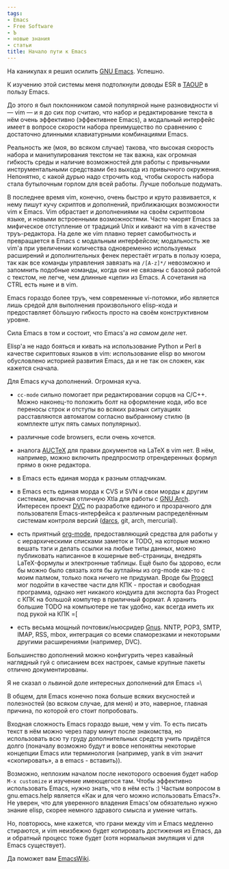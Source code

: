 ```yaml
---
tags:
- Emacs
- Free Software
- Ъ
- новые знания
- статьи
title: Начало пути к Emacs
---
```


На каникулах я решил осилить [GNU Emacs][]. Успешно.

К изучению этой системы меня подтолкнули доводы ESR в [TAOUP][] в пользу
Emacs.

До этого я был поклонником самой популярной ныне разновидности vi — vim
— и я до сих пор считаю, что набор и редактирование текста в нём очень
эффективно (эффективнее Emacs), а модальный интерфейс имеет в вопросе
скорости набора преимущество по сравнению с достаточно длинными
клавиатурными комбинациями Emacs.

Реальность же (моя, во всяком случае) такова, что высокая скорость
набора и манипулирования текстом не так важна, как огромная гибкость
среды и наличие возможностей для работы с привычными инструментальными
средствами без выхода из привычного окружения. Непонятно, с какой дурью
надо строчить код, чтобы скорость набора стала бутылочным горлом для
всей работы. Лучше побольше подумать.

В последнее время vim, конечно, очень быстро и круто развивается, к нему
пишут кучу скриптов и дополнений, приближающих возможности vim к Emacs.
Vim обрастает и дополнениями на своём скриптовом языке, и новыми
встроенными возможностями. Часто чморят Emacs за мифическое отступление
от традиций Unix и кивают на vim в качестве труъ-редактора. На деле же
vim плавно теряет самобытность и превращается в Emacs с модальным
интерфейсом; модальность же vim'а при увеличении количества одновременно
используемых расширений и дополнительных фенек перестаёт играть в пользу
юзера, так как все команды управления завязать на `/[A-z]*/` невозможно
и запомнить подобные команды, когда они не связаны с базовой работой с
текстом, не легче, чем длинные «цепи» из Emacs. А сочетания на CTRL есть
ныне и в vim.

Emacs гораздо более труъ, чем современные vi-потомки, ибо является лишь
средой для выполнения произвольного elisp-кода и предоставляет бòльшую
гибкость просто на своём конструктивном уровне.

Сила Emacs в том и состоит, что Emacs'а *на самом деле* нет.

Elisp'а не надо бояться и кивать на использование Python и Perl в
качестве скриптовых языков в vim: использование elisp во многом
обусловлено историей развития Emacs, да и не так он сложен, как кажется
сначала.

Для Emacs куча дополнений. Огромная куча.

-   `cc-mode` сильно помогает при редактировании сорцов на C/C++. Можно
    наконец-то положить болт на оформление кода, ибо все переносы строк
    и отступы во всяких разных ситуациях расставляются автоматом
    согласно выбранному стилю (в комплекте штук пять самых популярных).

-   различные code browsers, если очень хочется.

-   аналога [AUCTeX][] для правки документов на LaTeX в vim нет. В нём,
    например, можно включить предпросмотр отрендеренных формул прямо в
    окне редактора.

-   в Emacs есть единая морда к разным отладчикам.

-   в Emacs есть единая морда к CVS и SVN и свои морды к другим
    системам, включая отличную Xtla для работы с [GNU Arch][]. Интересен
    проект [DVC][] по разработке единого и прозрачного для пользователя
    Emacs-интерфейса к различным распределённым системам контроля версий
    ([darcs][], git, arch, mercurial).

-   есть приятный [org-mode][], предоставляющий средства для работы y с
    иерархическими списками заметок и TODO, на которые можно вешать тэги
    и делать ссылки на любые типы данных, можно публиковать написанное в
    кошерные веб-страницы, внедрять LaTeX-формулы и электронные таблицы.
    Ещё было бы здорово, если бы можно было связать хотя бы аутлайны из
    org-mode как-то с моим палмом, только пока ничего не придумал. Вроде
    бы [Progect][] мог подойти в качестве части для КПК - простая и
    свободная программа, однако нет никакого кондуита для экспорта баз
    Progect с КПК на большой компутер в приличный формат. А хранить
    большие TODO на компьютере не так удобно, как всегда иметь их под
    рукой на КПК =\[

-   есть весьма мощный почтовик/ньюсридер [Gnus][]. NNTP, POP3, SMTP,
    IMAP, RSS, mbox, интеграция со всеми спаморезками и некоторыми
    другими расширениями (например, DVC).

Большинство дополнений можно конфигурить через кавайный наглядный гуй с
описанием всех настроек, самые крупные пакеты отлично документированы.

Я не сказал о львиной доле интересных дополнений для Emacs =\\

В общем, для Emacs конечно пока больше всяких вкусностей и полезностей
(во всяком случае, для меня) и это, наверное, главная причина, по
которой его стоит попробовать.

Входная сложность Emacs гораздо выше, чем у vim. То есть писать текст в
нём можно через пару минут после знакомства, но использовать всю ту
груду дополнительных средств учить придётся долго (поначалу возможно
будут и вовсе непонятны некоторые концепции Emacs или терминология
(например, yank в vim значит «скопировать», а в emacs - вставить)).

Возможно, неплохим началом после некоторого освоения будет набор
`M-x customize` и изучение имеющегося там. Чтобы эффективно использовать
Emacs, нужно знать, что в нём есть :) Частым вопросом в gnu.emacs.help
является «Как и для чего можно использовать Emacs?». Не уверен, что для
уверенного владения Emacs'ом обязательно нужно знание elisp, скорее
немного здравого смысла и умение читать.

Но, повторюсь, мне кажется, что грани между vim и Emacs медленно
стираются, и vim неизбежно будет копировать достижения из Emacs, да и
обратный процесс тоже будет (хотя нормальная эмуляция vi для Emacs
существует).

Да поможет вам [EmacsWiki][].

  [GNU Emacs]: http://www.gnu.org/software/emacs/
  [TAOUP]: http://www.catb.org/~esr/writings/taoup/
  [AUCTeX]: http://www.gnu.org/software/auctex/
  [GNU Arch]: http://www.gnuarch.org/gnuarchwiki/
  [DVC]: http://download.gna.org/dvc/
  [darcs]: http://sphinx.net.ru/blog/entry/darcs/
  [org-mode]: http://staff.science.uva.nl/~dominik/Tools/org/
  [Progect]: http://sourceforge.net/projects/progect/
  [Gnus]: http://www.emacswiki.org/cgi-bin/wiki/CategoryGnus
  [EmacsWiki]: http://emacswiki.org/
